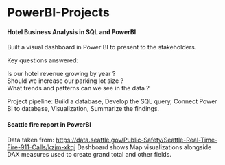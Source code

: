 # PowerBI-Projects
#### Hotel Business Analysis in SQL and PowerBI
Built a visual dashboard in Power BI to present to the stakeholders.

Key questions answered:

Is our hotel revenue growing by year ?        
Should we increase our parking lot size ?             
What trends and patterns can we see in the data ?

Project pipeline: Build a database, Develop the SQL query, Connect Power BI to database, Visualization, Summarize the findings.

#### Seattle fire report in PowerBI

Data taken from: https://data.seattle.gov/Public-Safety/Seattle-Real-Time-Fire-911-Calls/kzjm-xkqj
Dashboard shows Map visualizations alongside DAX measures used to create grand total and other fields.
